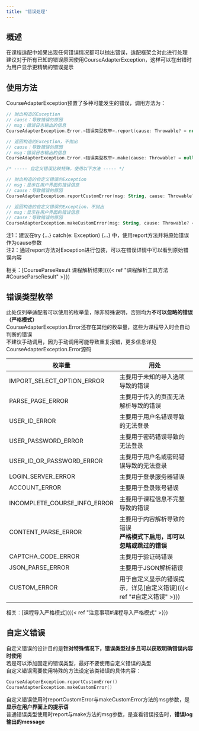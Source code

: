 ```yaml
---
title: '错误处理'
---
```


## 概述

在课程适配中如果出现任何错误情况都可以抛出错误，适配框架会对此进行处理  
建议对于所有已知的错误原因使用CourseAdapterException，这样可以在出错时为用户显示更精确的错误提示  

## 使用方法

CourseAdapterException预置了多种可能发生的错误，调用方法为：

``` kotlin
// 抛出构造的Exception
// cause：导致错误的原因
// msg：错误日志输出的信息
CourseAdapterException.Error.<错误类型枚举>.report(cause: Throwable? = null, msg: String? = null)

// 返回构造的Exception，不抛出
// cause：导致错误的原因
// msg：错误日志输出的信息
CourseAdapterException.Error.<错误类型枚举>.make(cause: Throwable? = null, msg: String? = null)

/* ----- 自定义错误比较特殊，使用以下方法 ----- */

// 抛出构造的自定义错误的Exception
// msg：显示在用户界面的错误信息
// cause：导致错误的原因
CourseAdapterException.reportCustomError(msg: String, cause: Throwable? = null)

// 返回构造的自定义错误的Exception，不抛出
// msg：显示在用户界面的错误信息
// cause：导致错误的原因
CourseAdapterException.makeCustomError(msg: String, cause: Throwable? = null)
```

注1：建议在try {...} catch(e: Exception) {...} 中，使用report方法并将原始错误作为cause参数  
注2：通过report方法对Exception进行包装，可以在错误详情中可以看到原始错误内容  

相关：[CourseParseResult 课程解析结果]({{< ref "课程解析工具方法#CourseParseResult" >}})

## 错误类型枚举

此处仅列举适配者可以使用的枚举量，除非特殊说明，否则均为**不可以忽略的错误（严格模式）**  
CourseAdapterException.Error还存在其他的枚举量，这些为课程导入时会自动判断的错误  
不建议手动调用，因为手动调用可能导致重复报错，更多信息详见CourseAdapterException.Error源码

| 枚举量                       | 用处                                                                      |
| ---------------------------- | ------------------------------------------------------------------------- |
| IMPORT_SELECT_OPTION_ERROR   | 主要用于未知的导入选项导致的错误                                          |
| PARSE_PAGE_ERROR             | 主要用于传入的页面无法解析导致的错误                                      |
| USER_ID_ERROR                | 主要用于用户名错误导致的无法登录                                          |
| USER_PASSWORD_ERROR          | 主要用于密码错误导致的无法登录                                            |
| USER_ID_OR_PASSWORD_ERROR    | 主要用于用户名或密码错误导致的无法登录                                    |
| LOGIN_SERVER_ERROR           | 主要用于登录服务器错误                                                    |
| ACCOUNT_ERROR                | 主要用于登录账号错误                                                      |
| INCOMPLETE_COURSE_INFO_ERROR | 主要用于课程信息不完整导致的错误                                          |
| CONTENT_PARSE_ERROR          | 主要用于内容解析导致的错误<br/>**严格模式下启用，即可以忽略或跳过的错误** |
| CAPTCHA_CODE_ERROR           | 主要用于验证码错误                                                        |
| JSON_PARSE_ERROR             | 主要用于JSON解析错误                                                      |
| CUSTOM_ERROR                 | 用于自定义显示的错误提示，详见[自定义错误]({{< ref "#自定义错误" >}})     |

相关：[课程导入严格模式]({{< ref "注意事项#课程导入严格模式" >}})

## 自定义错误

自定义错误的设计目的是**针对特殊情况下，错误类型过多且可以获取明确错误内容时使用**  
若是可以添加固定的错误类型，最好不要使用自定义错误的类型  
自定义错误需要使用特殊的方法设定该类错误的具体内容：  

``` kotlin
CourseAdapterException.reportCustomError()  
CourseAdapterException.makeCustomError()
```

自定义错误使用时reportCustomError与makeCustomError方法的msg参数，是**显示在用户界面上的提示语**  
普通错误类型使用时report与make方法的msg参数，是查看错误报告时，**错误log输出的message**
